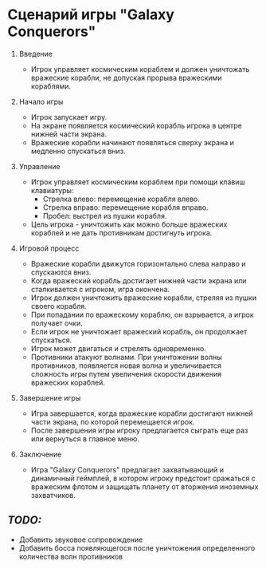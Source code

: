 # Сценарий игры "Galaxy Conquerors"

1. Введение

   - Игрок управляет космическим кораблем и должен уничтожать вражеские корабли, не допуская прорыва вражескими кораблями.

2. Начало игры

   - Игрок запускает игру.
   - На экране появляется космический корабль игрока в центре нижней части экрана.
   - Вражеские корабли начинают появляться сверху экрана и медленно спускаться вниз.

3. Управление

   - Игрок управляет космическим кораблем при помощи клавиш клавиатуры:
     - Стрелка влево: перемещение корабля влево.
     - Стрелка вправо: перемещение корабля вправо.
     - Пробел: выстрел из пушки корабля.
   - Цель игрока - уничтожить как можно больше вражеских кораблей и не дать противникам достигнуть игрока.

4. Игровой процесс

   - Вражеские корабли движутся горизонтально слева направо и спускаются вниз.
   - Когда вражеский корабль достигает нижней части экрана или сталкивается с игроком, игра окончена.
   - Игрок должен уничтожить вражеские корабли, стреляя из пушки своего корабля.
   - При попадании по вражескому кораблю, он взрывается, а игрок получает очки.
   - Если игрок не уничтожает вражеский корабль, он продолжает спускаться.
   - Игрок может двигаться и стрелять одновременно.
   - Противники атакуют волнами. При уничтожении волны противников, появляется новая волна и увеличивается сложность игры путем увеличения скорости движения вражеских кораблей.

5. Завершение игры

   - Игра завершается, когда вражеские корабли достигают нижней части экрана, по которой перемещается игрок.
   - После завершения игры игроку предлагается сыграть еще раз или вернуться в главное меню.

6. Заключение
   - Игра "Galaxy Conquerors" предлагает захватывающий и динамичный геймплей, в котором игроку предстоит сражаться с вражеским флотом и защищать планету от вторжения иноземных захватчиков.

## _TODO:_

- Добавить звуковое сопровождение
- Добавить босса появляющегося после уничтожения определенного количества волн противников
